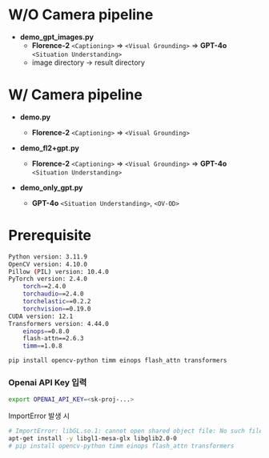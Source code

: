 # W/O Camera pipeline

- **demo_gpt_images.py**
    - **Florence-2** `<Captioning>` ⇒ `<Visual Grounding>` ⇒ **GPT-4o** `<Situation Understanding>`
    - image directory -> result directory

# W/ Camera pipeline
- **demo.py**
    - **Florence-2** `<Captioning>` ⇒ `<Visual Grounding>`

- **demo_fl2+gpt.py**
    - **Florence-2** `<Captioning>` ⇒ `<Visual Grounding>` ⇒ **GPT-4o** `<Situation Understanding>`

- **demo_only_gpt.py**
    - **GPT-4o** `<Situation Understanding>`, `<OV-OD>` 


# Prerequisite 
```bash 
Python version: 3.11.9
OpenCV version: 4.10.0
Pillow (PIL) version: 10.4.0
PyTorch version: 2.4.0
    torch==2.4.0
    torchaudio==2.4.0
    torchelastic==0.2.2
    torchvision==0.19.0
CUDA version: 12.1
Transformers version: 4.44.0
    einops==0.8.0
    flash-attn==2.6.3
    timm==1.0.8
```
```bash
pip install opencv-python timm einops flash_attn transformers
```

### Openai API Key 입력
```bash
export OPENAI_API_KEY=<sk-proj-...>
```

ImportError 발생 시
``` bash
# ImportError: libGL.so.1: cannot open shared object file: No such file or directory
apt-get install -y libgl1-mesa-glx libglib2.0-0
# pip install opencv-python timm einops flash_attn transformers
```

